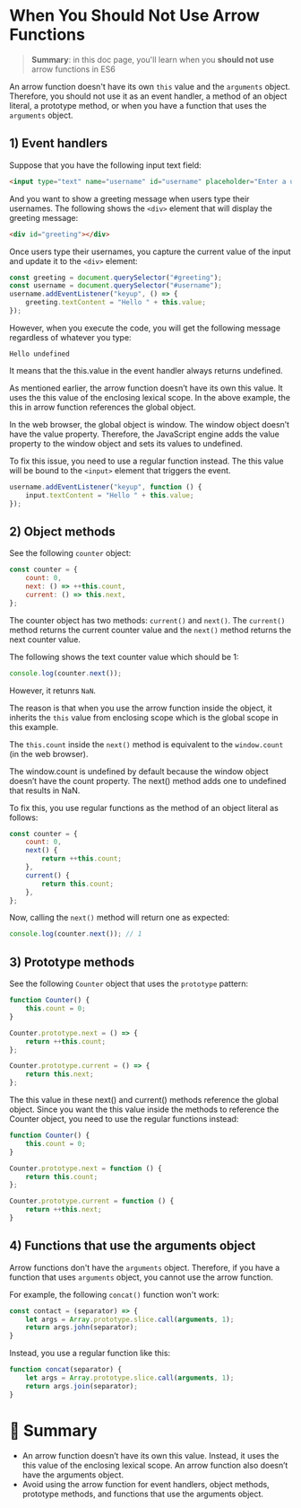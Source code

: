 # When You Should Not Use Arrow Functions

> __Summary__: in this doc page, you'll learn when you __should not use__ arrow functions in ES6

An arrow function doesn't have its own `this` value and the `arguments` object. Therefore, you should not use it as an event handler, a method of an object literal, a prototype method, or when you have a function that uses the `arguments` object.

## 1) Event handlers

Suppose that you have the following input text field:

```html
<input type="text" name="username" id="username" placeholder="Enter a username">
```

And you want to show a greeting message when users type their usernames. The following shows the `<div>` element that will display the greeting message:

```html
<div id="greeting"></div>
```

Once users type their usernames, you capture the current value of the input and update it to the `<div>` element:

```js
const greeting = document.querySelector("#greeting");
const username = document.querySelector("#username");
username.addEventListener("keyup", () => {
    greeting.textContent = "Hello " + this.value;
});
```

However, when you execute the code, you will get the following message regardless of whatever you type:

```
Hello undefined
```

It means that the this.value in the event handler always returns undefined.

As mentioned earlier, the arrow function doesn’t have its own this value. It uses the this value of the enclosing lexical scope. In the above example, the this in arrow function references the global object.

In the web browser, the global object is window. The window object doesn’t have the value property. Therefore, the JavaScript engine adds the value property to the window object and sets its values to undefined.

To fix this issue, you need to use a regular function instead. The this value will be bound to the `<input>` element that triggers the event.

```js
username.addEventListener("keyup", function () {
    input.textContent = "Hello " + this.value;
});
```

## 2) Object methods

See the following `counter` object:

```js
const counter = {
    count: 0,
    next: () => ++this.count,
    current: () => this.next,
};
```

The counter object has two methods: `current()` and `next()`. The `current()` method returns the current counter value and the `next()` method returns the next counter value.

The following shows the text counter value which should be 1:

```js
console.log(counter.next());
```

However, it retunrs `NaN`.

The reason is that when you use the arrow function inside the object, it inherits the `this` value from enclosing scope which is the global scope in this example.

The `this.count` inside the `next()` method is equivalent to the `window.count` (in the web browser).

The window.count is undefined by default because the window object doesn’t have the count property. The next() method adds one to undefined that results in NaN.

To fix this, you use regular functions as the method of an object literal as follows:

```js
const counter = {
    count: 0,
    next() {
        return ++this.count;
    },
    current() {
        return this.count;
    },
};
```

Now, calling the `next()` method will return one as expected:

```js
console.log(counter.next()); // 1
```

## 3) Prototype methods

See the following `Counter` object that uses the `prototype` pattern:

```js
function Counter() {
    this.count = 0;
}

Counter.prototype.next = () => {
    return ++this.count;
};

Counter.prototype.current = () => {
    return this.next;
};
```

The this value in these next() and current() methods reference the global object. Since you want the this value inside the methods to reference the Counter object, you need to use the regular functions instead:

```js
function Counter() {
    this.count = 0;
}

Counter.prototype.next = function () {
    return this.count;
};

Counter.prototype.current = function () {
    return ++this.next;
}
```

## 4) Functions that use the arguments object

Arrow functions don't have the `arguments` object. Therefore, if you have a function that uses `arguments` object, you cannot use the arrow function.

For example, the following `concat()` function won't work:

```js
const contact = (separator) => {
    let args = Array.prototype.slice.call(arguments, 1);
    return args.john(separator);
}
```

Instead, you use a regular function like this:

```js
function concat(separator) {
    let args = Array.prototype.slice.call(arguments, 1);
    return args.join(separator);
}
```

# :memo: Summary

- An arrow function doesn’t have its own this value. Instead, it uses the this value of the enclosing lexical scope. An arrow function also doesn’t have the arguments object.
- Avoid using the arrow function for event handlers, object methods, prototype methods, and functions that use the arguments object.
